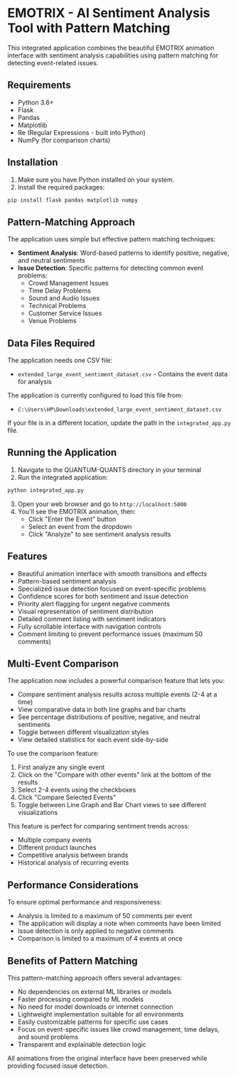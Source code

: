 # EMOTRIX - AI Sentiment Analysis Tool with Pattern Matching

This integrated application combines the beautiful EMOTRIX animation interface with sentiment analysis capabilities using pattern matching for detecting event-related issues.

## Requirements

- Python 3.6+
- Flask
- Pandas
- Matplotlib
- Re (Regular Expressions - built into Python)
- NumPy (for comparison charts)

## Installation

1. Make sure you have Python installed on your system.
2. Install the required packages:

```bash
pip install flask pandas matplotlib numpy
```

## Pattern-Matching Approach

The application uses simple but effective pattern matching techniques:
- **Sentiment Analysis**: Word-based patterns to identify positive, negative, and neutral sentiments
- **Issue Detection**: Specific patterns for detecting common event problems:
  - Crowd Management Issues
  - Time Delay Problems
  - Sound and Audio Issues
  - Technical Problems
  - Customer Service Issues
  - Venue Problems

## Data Files Required

The application needs one CSV file:
- `extended_large_event_sentiment_dataset.csv` - Contains the event data for analysis

The application is currently configured to load this file from:
- `C:\Users\HP\Downloads\extended_large_event_sentiment_dataset.csv`

If your file is in a different location, update the path in the `integrated_app.py` file.

## Running the Application

1. Navigate to the QUANTUM-QUANTS directory in your terminal
2. Run the integrated application:

```bash
python integrated_app.py
```

3. Open your web browser and go to `http://localhost:5000`
4. You'll see the EMOTRIX animation, then:
   - Click "Enter the Event" button
   - Select an event from the dropdown
   - Click "Analyze" to see sentiment analysis results

## Features

- Beautiful animation interface with smooth transitions and effects
- Pattern-based sentiment analysis
- Specialized issue detection focused on event-specific problems
- Confidence scores for both sentiment and issue detection
- Priority alert flagging for urgent negative comments
- Visual representation of sentiment distribution
- Detailed comment listing with sentiment indicators
- Fully scrollable interface with navigation controls
- Comment limiting to prevent performance issues (maximum 50 comments)

## Multi-Event Comparison

The application now includes a powerful comparison feature that lets you:
- Compare sentiment analysis results across multiple events (2-4 at a time)
- View comparative data in both line graphs and bar charts
- See percentage distributions of positive, negative, and neutral sentiments
- Toggle between different visualization styles
- View detailed statistics for each event side-by-side

To use the comparison feature:
1. First analyze any single event
2. Click on the "Compare with other events" link at the bottom of the results
3. Select 2-4 events using the checkboxes
4. Click "Compare Selected Events"
5. Toggle between Line Graph and Bar Chart views to see different visualizations

This feature is perfect for comparing sentiment trends across:
- Multiple company events
- Different product launches
- Competitive analysis between brands
- Historical analysis of recurring events

## Performance Considerations

To ensure optimal performance and responsiveness:
- Analysis is limited to a maximum of 50 comments per event
- The application will display a note when comments have been limited
- Issue detection is only applied to negative comments
- Comparison is limited to a maximum of 4 events at once

## Benefits of Pattern Matching

This pattern-matching approach offers several advantages:
- No dependencies on external ML libraries or models
- Faster processing compared to ML models
- No need for model downloads or internet connection
- Lightweight implementation suitable for all environments
- Easily customizable patterns for specific use cases
- Focus on event-specific issues like crowd management, time delays, and sound problems
- Transparent and explainable detection logic

All animations from the original interface have been preserved while providing focused issue detection. 